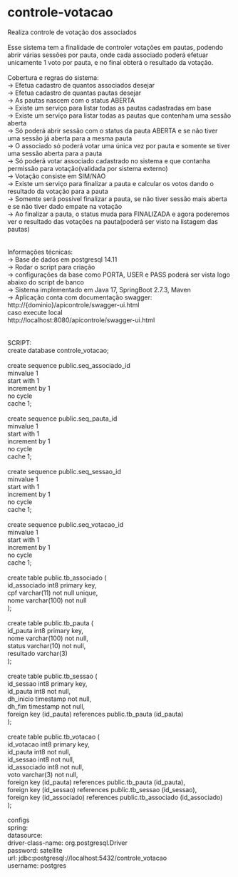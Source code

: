 # controle-votacao
Realiza controle de votação dos associados
<br>
<br>
Esse sistema tem a finalidade de controler votações em pautas, podendo abrir várias sessões por pauta, onde cada associado poderá efetuar unicamente 1 voto por pauta,
e no final obterá o resultado da votação.
<br>
<br>
Cobertura e regras do sistema:<br>
-> Efetua cadastro de quantos associados desejar<br>
-> Efetua cadastro de quantas pautas desejar<br>
-> As pautas nascem com o status ABERTA<br>
-> Existe um serviço para listar todas as pautas cadastradas em base<br>
-> Existe um serviço para listar todas as pautas que contenham uma sessão aberta<br>
-> Só poderá abrir sessão com o status da pauta ABERTA e se não tiver uma sessão já aberta para a mesma pauta<br>
-> O associado só poderá votar uma única vez por pauta e somente se tiver uma sessão aberta para a pauta<br>
-> Só poderá votar associado cadastrado no sistema e que contanha permissão para votação(validada por sistema externo)<br>
-> Votação consiste em SIM/NAO<br>
-> Existe um serviço para finalizar a pauta e calcular os votos dando o resultado da votação para a pauta<br>
-> Somente será possivel finalizar a pauta, se não tiver sessão mais aberta e se não tiver dado empate na votação<br>
-> Ao finalizar a pauta, o status muda para FINALIZADA e agora poderemos ver o resultado das votações na pauta(poderá ser visto na listagem das pautas)<br>
<br>
<br>
Informações técnicas:<br>
-> Base de dados em postgresql 14.11<br>
-> Rodar o script para criação <br>
-> configurações da base como PORTA, USER e PASS poderá ser vista logo abaixo do script de banco<br>
-> Sistema implementado em Java 17, SpringBoot 2.7.3, Maven<br>
-> Aplicação conta com documentação swagger: http://{dominio}/apicontrole/swagger-ui.html<br>
  caso execute local<br>
  http://localhost:8080/apicontrole/swagger-ui.html<br>
<br>
<br>
SCRIPT:<br>
create database controle_votacao;<br>
<br>
create sequence public.seq_associado_id<br>
	minvalue 1<br>
	start with 1<br>
	increment by 1<br>
	no cycle<br>
	cache 1;<br>
<br>
create sequence public.seq_pauta_id<br>
	minvalue 1<br>
	start with 1<br>
	increment by 1<br>
	no cycle<br>
	cache 1;<br>
<br>
create sequence public.seq_sessao_id<br>
	minvalue 1<br>
	start with 1<br>
	increment by 1<br>
	no cycle<br>
	cache 1;<br>
<br>
create sequence public.seq_votacao_id<br>
	minvalue 1<br>
	start with 1<br>
	increment by 1<br>
	no cycle<br>
	cache 1;<br>
<br>
create table public.tb_associado (<br>
	id_associado int8 primary key,<br>
	cpf varchar(11) not null unique,<br>
	nome varchar(100) not null<br>
);<br>
<br>
create table public.tb_pauta (<br>
	id_pauta int8 primary key,<br>
	nome varchar(100) not null,<br>
	status varchar(10) not null,<br>
	resultado varchar(3)<br>
);<br>
<br>
create table public.tb_sessao (<br>
	id_sessao int8 primary key,<br>
	id_pauta int8 not null,<br>
	dh_inicio timestamp not null,<br>
	dh_fim timestamp not null,<br>
	foreign key (id_pauta) references public.tb_pauta (id_pauta)<br>
);<br>
<br>
create table public.tb_votacao (<br>
	id_votacao int8 primary key,<br>
	id_pauta int8 not null,<br>
	id_sessao int8 not null,<br>
	id_associado int8 not null,<br>
	voto varchar(3) not null,<br>
	foreign key (id_pauta) references public.tb_pauta (id_pauta),<br>
	foreign key (id_sessao) references public.tb_sessao (id_sessao),<br>
	foreign key (id_associado) references public.tb_associado (id_associado)<br>
);<br>
<br>
configs<br>
spring:<br>
  datasource:<br>
    driver-class-name: org.postgresql.Driver<br>
    password: satellite<br>
    url: jdbc:postgresql://localhost:5432/controle_votacao<br>
    username: postgres<br>
